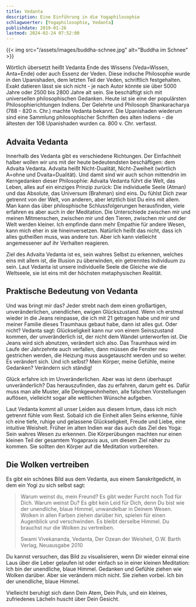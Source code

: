 ```yaml
---
title: Vedanta
description: Eine Einführung in die Yogaphilosophie
schlagwoerter: [Yogaphilosophie, Vedanta]
publishdate: 2019-01-26
lastmod: 2024-02-24 07:52:00
---
```


{{< img src="/assets/images/buddha-schnee.jpg" alt="Buddha im Schnee" >}}

Wörtlich übersetzt heißt Vedanta Ende des Wissens (Veda=Wissen, Anta=Ende) oder auch Essenz der Veden. Diese indische Philosophie wurde in den Upanishaden, dem letzten Teil der Veden, schriftlich festgehalten. Exakt datieren lässt sie sich nicht - je nach Autor könnte sie über 5000 Jahre oder 2500 bis 2800 Jahre alt sein. Sie beschäftigt sich mit universellen philosophischen Gedanken. Heute ist sie eine der populärsten Philosophierichtungen Indiens. Der Gelehrte und Philosoph Shankaracharya (788 - 820 n. Chr.) machte Vedanta bekannt. Die Upanishaden wiederum sind eine Sammlung philosophischer Schriften des alten Indiens - die ältesten der 108 Upanishaden wurden ca. 800 v. Chr. verfasst.


## Advaita Vedanta

Innerhalb des Vedanta gibt es verschiedene Richtungen. Der Einfachheit halber wollen wir uns mit der heute bedeutendsten beschäftigen: dem Advaita Vedanta. Advaita heißt Nicht-Dualität, Nicht-Zweiheit (wörtlich A=ohne und Dvaita=Dualität). Und damit sind wir auch schon mittendrin im Kerngedanken dieser Philosophie: Advaita Vedanta führt die Welt, das Leben, alles auf ein einziges Prinzip zurück: Die individuelle Seele (Atman) und das Absolute, das Universum (Brahman) sind eins. Du fühlst Dich zwar getrennt von der Welt, von anderen, aber letztlich bist Du eins mit allem. Man kann das über philosphische Schlussfolgerungen herausfinden, viele erfahren es aber auch in der Meditation. Die Unterschiede zwischen mir und meinen Mitmenschen, zwischen mir und den Tieren, zwischen mir und der Welt werden kleiner. Ich empfinde dann mehr Empathie für andere Wesen, kann mich eher in sie hineinversetzen. Natürlich heißt das nicht, dass ich alles gutheißen muss, was andere tun. Aber ich kann vielleicht angemessener auf ihr Verhalten reagieren. 

Ziel des Advaita Vedanta ist es, sein wahres Selbst zu erkennen, welches eins mit allem ist, die Illusion zu überwinden, ein getrenntes Individuum zu sein. Laut Vedanta ist unsere individuelle Seele die Gleiche wie die Weltseele, sie ist eins mit der höchsten metaphysischen Realität. 


## Praktische Bedeutung von Vedanta

Und was bringt mir das? Jeder strebt nach dem einen großartigen, unveränderlichen, unendlichen, ewigen Glückszustand. Wenn ich erstmal wieder in die Jeans reinpasse, die ich mit 21 getragen habe und mir und meiner Familie dieses Traumhaus gebaut habe, dann ist alles gut. Oder nicht? Vedanta sagt: Glückseligkeit kann nur von einem Seinszustand kommen, der unveränderlich ist, der nicht dem Wandel unterworfen ist. Die Jeans wird sich abnutzen, verändert sich also. Das Traumhaus wird im Laufe der Jahrzehnte auch verfallen, dann müssen die Fenster neu gestrichen werden, die Heizung muss ausgetauscht werden und so weiter. Es verändert sich. Und ich selbst? Mein Körper, meine Gefühle, meine Gedanken? Verändern sich ständig! 

Glück erfahre ich im Unveränderlichen. Aber was ist denn überhaupt unveränderlich? Das herauszufinden, das zu erfahren, darum geht es. Dafür muss man alle Muster, alle Denkgewohnheiten, alle falschen Vorstellungen auflösen, vielleicht sogar alle weltlichen Wünsche aufgeben. 

Laut Vedanta kommt all unser Leiden aus diesem Irrtum, dass ich mich getrennt fühle vom Rest. Sobald ich die Einheit allen Seins erkenne, fühle ich eine tiefe, ruhige und gelassene Glückseligkeit, Freude und Liebe, eine intuitive Weisheit. Früher im alten Indien war das auch das Ziel des Yoga: Sein wahres Wesen zu erkennen. Die Körperübungen machten nur einen kleinen Teil der gesamtem Yogapraxis aus, um diesem Ziel näher zu kommen. Sie sollten den Körper auf die Meditation vorbereiten.


## Die Wolken vertreiben

Es gibt ein schönes Bild aus dem Vedanta, aus einem Sanskritgedicht, in dem ein Yogi zu sich selbst sagt: 

> Warum weinst du, mein Freund? Es gibt weder Furcht noch Tod für Dich. Warum weinst Du? Es gibt kein Leid für Dich, denn Du bist wie der unendliche, blaue Himmel, unwandelbar in Deinem Wesen. Wolken in allen Farben ziehen darüber hin, spielen für einen Augenblick und verschwinden. Es bleibt derselbe Himmel. Du brauchst nur die Wolken zu vertreiben.
> 
> Swami Vivekananda, Vedanta, Der Ozean der Weisheit, O.W. Barth Verlag, Neuausgabe 2010

Du kannst versuchen, das Bild zu visualisieren, wenn Dir wieder einmal eine Laus über die Leber gelaufen ist oder einfach so in einer kleinen Meditation: Ich bin der unendliche, blaue Himmel. Gedanken und Gefühle ziehen wie Wolken darüber. Aber sie verändern mich nicht. Sie ziehen vorbei. Ich bin der unendliche, blaue Himmel. 

Vielleicht beruhigt sich dann Dein Atem, Dein Puls, und ein kleines, zufriedenes Lächeln huscht über Dein Gesicht. 

